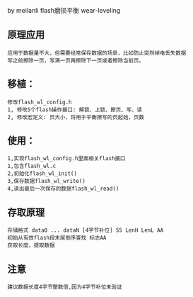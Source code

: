 by meilanli
flash磨损平衡 wear-leveling

## 原理应用
	
	应用于数据量不大，但需要经常保存数据的场景，比如防止突然掉电丢失数据
	写之前擦除一页，写满一页再擦除下一页或者擦除当前页。
## 移植：
	修改flash_wl_config.h
	1, 修改5个flash操作接口: 解锁、上锁、擦页、写、读
	2, 修改宏定义: 页大小，将用于平衡擦写的页起始，页数
	
## 使用：
	1,实现flash_wl_config.h里面相关flash接口
	1,包含flash_wl.c
	2,初始化flash_wl_init()
	3,保存数据flash_wl_write()
	4,读出最后一次保存的数据flash_wl_read()

## 存取原理
	存储格式 data0 ... dataN [4字节补位] 55 LenH LenL AA
	初始从有效flash段末尾倒序查找 标志AA
	获取长度，提取数据
	
##	注意
	建议数据长度4字节整数倍,因为4字节补位未验证
